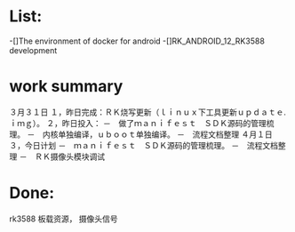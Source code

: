 # List:
-[]The environment of docker  for android
-[]RK_ANDROID_12_RK3588 development 

# work summary
３月３１日
１，昨日完成：ＲＫ烧写更新（ｌｉｎｕｘ下工具更新ｕｐｄａｔｅ.ｉｍｇ）。
２，昨日投入：
－　做了ｍａｎｉｆｅｓｔ　ＳＤＫ源码的管理梳理。
－　内核单独编译，ｕｂｏｏｔ单独编译。
－　流程文档整理
４月１日
３，今日计划
－　ｍａｎｉｆｅｓｔ　ＳＤＫ源码的管理梳理。
－　流程文档整理
－　ＲＫ摄像头模块调试

# Done:
rk3588 板载资源，
摄像头信号